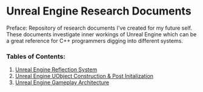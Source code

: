 # Unreal Engine Research Documents

Preface: Repository of research documents I've created for my future self. These documents investigate inner workings of Unreal Engine which can be a great reference for C++ programmers digging into different systems.

### Tables of Contents:
1. [Unreal Engine Reflection System](https://github.com/staticJPL/Unreal-Engine-Documentation/blob/d246489cac5e0b8f04535a6fd9730347f898c86b/Unreal%20Engine%20Reflection%20System/Main.md)
2. [Unreal Engine UObject Construction & Post Initalization](https://github.com/staticJPL/Unreal-Engine-Documentation/blob/6fb6beee4484bd4b15cf037dbccafc823e21457b/Unreal%20Engine%20UObject%20Construction%20%26%20Post%20Initalization/Main.md)
3. [Unreal Engine Gameplay Architecture](https://github.com/staticJPL/Unreal-Engine-Documentation/blob/4e35aa326e502f7ed3dce53764ea402f11f83221/Unreal%20Engine%20Gameplay%20Architecture/Main.md)

